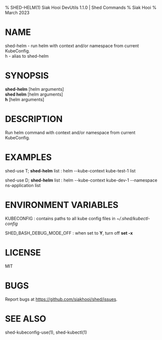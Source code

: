 % SHED-HELM(1) Siak Hooi DevUtils 1.1.0 | Shed Commands
% Siak Hooi
% March 2023

# NAME
shed-helm - run helm with context and/or namespace from current KubeConfig.\
h - alias to shed-helm

# SYNOPSIS
**shed-helm** [helm arguments]\
**shed helm** [helm arguments]\
**h**  [helm arguments]

# DESCRIPTION
Run helm command with context and/or namespace from current KubeConfig.

# EXAMPLES
shed-use T; **shed-helm** list
: helm \-\-kube-context kube-test-1  list

shed-use D; **shed-helm** list
: helm \-\-kube-context kube-dev-1 \-\-namespace ns-application list

# ENVIRONMENT VARIABLES
KUBECONFIG
: contains paths to all kube config files in *~/.shed/kubectl-config*

SHED_BASH_DEBUG_MODE_OFF
: when set to **Y**, turn off **set -x**

# LICENSE
MIT

# BUGS
Report bugs at https://github.com/siakhooi/shed/issues.

# SEE ALSO
shed-kubeconfig-use(1), shed-kubectl(1)